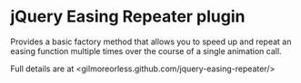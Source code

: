 jQuery Easing Repeater plugin
======

Provides a basic factory method that allows you to speed up and repeat
an easing function multiple times over the course of a single animation call.

Full details are at <gilmoreorless.github.com/jquery-easing-repeater/>
